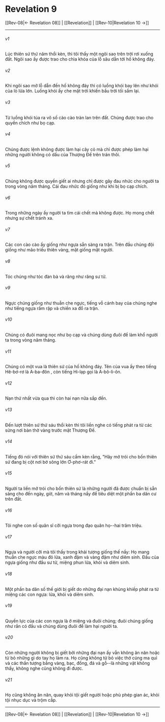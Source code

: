# Revelation 9

[[Rev-08|← Revelation 08]] | [[Revelation]] | [[Rev-10|Revelation 10 →]]
***



###### v1 
Lúc thiên sứ thứ năm thổi kèn, thì tôi thấy một ngôi sao trên trời rơi xuống đất. Ngôi sao ấy được trao cho chìa khóa của lỗ sâu dẫn tới hố không đáy. 

###### v2 
Khi ngôi sao mở lỗ dẫn đến hố không đáy thì có luồng khói bay lên như khói của lò lửa lớn. Luồng khói ấy che mặt trời khiến bầu trời tối sầm lại. 

###### v3 
Từ luồng khói túa ra vô số cào cào tràn lan trên đất. Chúng được trao cho quyền chích như bọ cạp. 

###### v4 
Chúng được lệnh không được làm hại cây cỏ mà chỉ được phép làm hại những người không có dấu của Thượng Đế trên trán thôi. 

###### v5 
Chúng không được quyền giết ai nhưng chỉ được gây đau nhức cho người ta trong vòng năm tháng. Cái đau nhức đó giống như khi bị bọ cạp chích. 

###### v6 
Trong những ngày ấy người ta tìm cái chết mà không được. Họ mong chết nhưng sự chết tránh xa. 

###### v7 
Các con cào cào ấy giống như ngựa sẵn sàng ra trận. Trên đầu chúng đội giống như mão triều thiên vàng, mặt giống mặt người. 

###### v8 
Tóc chúng như tóc đàn bà và răng như răng sư tử. 

###### v9 
Ngực chúng giống như thuẫn che ngực, tiếng vỗ cánh bay của chúng nghe như tiếng ngựa rầm rập và chiến xa đổ ra trận. 

###### v10 
Chúng có đuôi mang nọc như bọ cạp và chúng dùng đuôi để làm khổ người ta trong vòng năm tháng. 

###### v11 
Chúng có một vua là thiên sứ của hố không đáy. Tên của vua ấy theo tiếng Hê-bơ-rơ là A-ba-đôn , còn tiếng Hi-lạp gọi là A-bô-li-ôn. 

###### v12 
Nạn thứ nhất vừa qua thì còn hai nạn nữa sắp đến. 

###### v13 
Đến lượt thiên sứ thứ sáu thổi kèn thì tôi liền nghe có tiếng phát ra từ các sừng nơi bàn thờ vàng trước mặt Thượng Đế. 

###### v14 
Tiếng đó nói với thiên sứ thứ sáu cầm kèn rằng, "Hãy mở trói cho bốn thiên sứ đang bị cột nơi bờ sông lớn Ơ-phơ-rát đi." 

###### v15 
Người ta liền mở trói cho bốn thiên sứ là những người đã được chuẩn bị sẵn sàng cho đến ngày, giờ, năm và tháng nầy để tiêu diệt một phần ba dân cư trên đất. 

###### v16 
Tôi nghe con số quân sĩ cỡi ngựa trong đạo quân họ--hai trăm triệu. 

###### v17 
Ngựa và người cỡi mà tôi thấy trong khải tượng giống thế nầy: Họ mang thuẫn che ngực màu đỏ lửa, xanh đậm và vàng đậm như diêm sinh. Đầu của ngựa giống như đầu sư tử, miệng phun lửa, khói và diêm sinh. 

###### v18 
Một phần ba dân số thế giới bị giết do những đại nạn khủng khiếp phát ra từ miệng các con ngựa: lửa, khói và diêm sinh. 

###### v19 
Quyền lực của các con ngựa là ở miệng và đuôi chúng; đuôi chúng giống như rắn có đầu và chúng dùng đuôi để làm hại người ta. 

###### v20 
Còn những người không bị giết bởi những đại nạn ấy vẫn không ăn năn hoặc từ bỏ những gì do tay họ làm ra. Họ cũng không từ bỏ việc thờ cúng ma quỉ và các thần tượng bằng vàng, bạc, đồng, đá và gỗ--là những vật không thấy, không nghe cũng không đi được. 

###### v21 
Họ cũng không ăn năn, quay khỏi tội giết người hoặc phù phép gian ác, khỏi tội nhục dục và trộm cắp.

***
[[Rev-08|← Revelation 08]] | [[Revelation]] | [[Rev-10|Revelation 10 →]]
